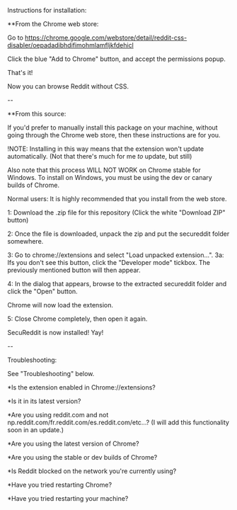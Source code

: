 Instructions for installation:

**From the Chrome web store:

Go to https://chrome.google.com/webstore/detail/reddit-css-disabler/oepadadibhdifimohmlamfljkfdehicl

Click the blue "Add to Chrome" button, and accept the permissions popup.

That's it! 

Now you can browse Reddit without CSS.

--

**From this source:

If you'd prefer to manually install this package on your machine, without going through the Chrome web store, 
then these instructions are for you. 

!NOTE: Installing in this way means that the extension won't update automatically. 
(Not that there's much for me *to* update, but still)

Also note that this process WILL NOT WORK on Chrome stable for Windows.
To install on Windows, you must be using the dev or canary builds of Chrome.

Normal users: It is highly recommended that you install from the web store. 

1: Download the .zip file for this repository (Click the white "Download ZIP" button)

2: Once the file is downloaded, unpack the zip and put the secureddit folder somewhere.

3: Go to chrome://extensions and select "Load unpacked extension...".
3a: Ifs you don't see this button, click the "Developer mode" tickbox. The previously mentioned button will then appear.  

4: In the dialog that appears, browse to the extracted secureddit folder and click  the "Open" button.

Chrome will now load the extension. 

5: Close Chrome completely, then open it again.

SecuReddit is now installed! Yay!
 
--

Troubleshooting:

See "Troubleshooting" below.

*Is the extension enabled in Chrome://extensions?

*Is it in its latest version?

*Are you using reddit.com and not np.reddit.com/fr.reddit.com/es.reddit.com/etc...? (I will add this functionality soon in an update.)

*Are you using the latest version of Chrome?

*Are you using the stable or dev builds of Chrome?

*Is Reddit blocked on the network you're currently using?

*Have you tried restarting Chrome?

*Have you tried restarting your machine?

